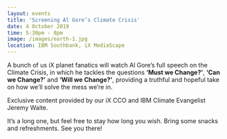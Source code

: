 ```yaml
---
layout: events
title: 'Screening Al Gore’s Climate Crisis'
date: 4 October 2019
time: 5:30pm - 8pm
image: /images/earth-1.jpg
location: IBM Southbank, iX MediaScape
---
```


A bunch of us iX planet fanatics will watch Al Gore’s full speech on the Climate Crisis, in which he tackles the questions <strong>‘Must we Change?’</strong>, <strong>‘Can we Change?’</strong> and <strong>‘Will we Change?’</strong>, providing a truthful and hopeful take on how we’ll solve the mess we’re in.

Exclusive content provided by our iX CCO and IBM Climate Evangelist Jeremy Waite.

It’s a long one, but feel free to stay how long you wish. Bring some snacks and refreshments. See you there!
